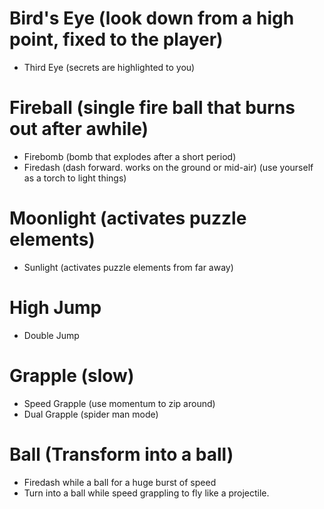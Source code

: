 # Bird's Eye (look down from a high point, fixed to the player)
 - Third Eye (secrets are highlighted to you)

# Fireball (single fire ball that burns out after awhile)
 - Firebomb (bomb that explodes after a short period)
 - Firedash (dash forward. works on the ground or mid-air) (use yourself as a torch to light things)

# Moonlight (activates puzzle elements)
 - Sunlight (activates puzzle elements from far away)

# High Jump
 - Double Jump

# Grapple (slow)
 - Speed Grapple (use momentum to zip around)
 - Dual Grapple (spider man mode)

# Ball (Transform into a ball)
 - Firedash while a ball for a huge burst of speed
 - Turn into a ball while speed grappling to fly like a projectile. 
 

 